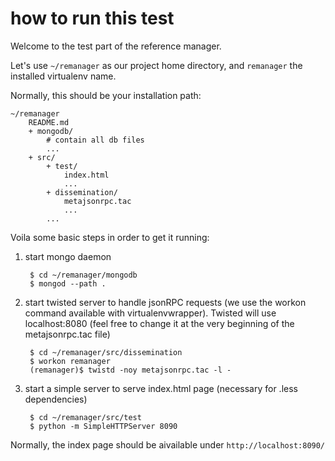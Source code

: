 how to run this test
===

Welcome to the test part of the reference manager.

Let's use `~/remanager` as our project home directory, and `remanager` the installed virtualenv name. 

Normally, this should be your installation path:
	
	~/remanager
		README.md
		+ mongodb/
			# contain all db files
			...
		+ src/
			+ test/
				index.html
				...
			+ dissemination/
				metajsonrpc.tac
				...
			...


Voila some basic steps in order to get it running:

1. start mongo daemon
 
		$ cd ~/remanager/mongodb
		$ mongod --path .

1. start twisted server to handle jsonRPC requests (we use the workon command available with virtualenvwrapper). Twisted will use localhost:8080 (feel free to change it at the very beginning of the metajsonrpc.tac file)
		
		$ cd ~/remanager/src/dissemination
		$ workon remanager
		(remanager)$ twistd -noy metajsonrpc.tac -l -

1. start a simple server to serve index.html page (necessary for .less dependencies)

		$ cd ~/remanager/src/test
		$ python -m SimpleHTTPServer 8090
		
	
Normally, the index page should be aivailable under `http://localhost:8090/`
	


